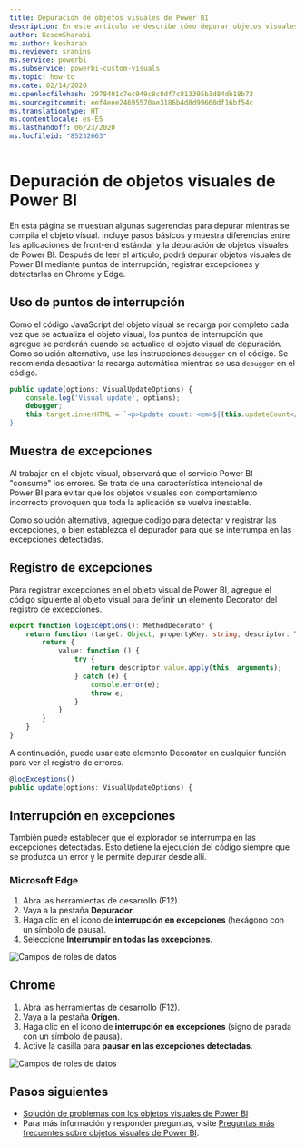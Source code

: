 ```yaml
---
title: Depuración de objetos visuales de Power BI
description: En este artículo se describe cómo depurar objetos visuales de Power BI.
author: KesemSharabi
ms.author: kesharab
ms.reviewer: sranins
ms.service: powerbi
ms.subservice: powerbi-custom-visuals
ms.topic: how-to
ms.date: 02/14/2020
ms.openlocfilehash: 2978401c7ec949c8c8df7c813395b3d84db18b72
ms.sourcegitcommit: eef4eee24695570ae3186b4d8d99660df16bf54c
ms.translationtype: HT
ms.contentlocale: es-ES
ms.lasthandoff: 06/23/2020
ms.locfileid: "85232663"
---
```

# <a name="how-to-debug-power-bi-visuals"></a>Depuración de objetos visuales de Power BI

En esta página se muestran algunas sugerencias para depurar mientras se compila el objeto visual. Incluye pasos básicos y muestra diferencias entre las aplicaciones de front-end estándar y la depuración de objetos visuales de Power BI.
Después de leer el artículo, podrá depurar objetos visuales de Power BI mediante puntos de interrupción, registrar excepciones y detectarlas en Chrome y Edge.

## <a name="using-breakpoints"></a>Uso de puntos de interrupción

Como el código JavaScript del objeto visual se recarga por completo cada vez que se actualiza el objeto visual, los puntos de interrupción que agregue se perderán cuando se actualice el objeto visual de depuración. Como solución alternativa, use las instrucciones `debugger` en el código. Se recomienda desactivar la recarga automática mientras se usa `debugger` en el código.

```typescript
public update(options: VisualUpdateOptions) {
    console.log('Visual update', options);
    debugger;
    this.target.innerHTML = `<p>Update count: <em>${(this.updateCount</em></p>`;
}
```


## <a name="showing-exceptions"></a>Muestra de excepciones

Al trabajar en el objeto visual, observará que el servicio Power BI "consume" los errores. Se trata de una característica intencional de Power BI para evitar que los objetos visuales con comportamiento incorrecto provoquen que toda la aplicación se vuelva inestable.

Como solución alternativa, agregue código para detectar y registrar las excepciones, o bien establezca el depurador para que se interrumpa en las excepciones detectadas.


## <a name="log-exceptions"></a>Registro de excepciones

Para registrar excepciones en el objeto visual de Power BI, agregue el código siguiente al objeto visual para definir un elemento Decorator del registro de excepciones.

```typescript
export function logExceptions(): MethodDecorator {
    return function (target: Object, propertyKey: string, descriptor: TypedPropertyDescriptor<any>): TypedPropertyDescriptor<any> {
        return {
            value: function () {
                try {
                    return descriptor.value.apply(this, arguments);
                } catch (e) {
                    console.error(e);
                    throw e;
                }
            }
        }
    }
}
```
A continuación, puede usar este elemento Decorator en cualquier función para ver el registro de errores.

```typescript
@logExceptions()
public update(options: VisualUpdateOptions) {
```

## <a name="break-on-exceptions"></a>Interrupción en excepciones

También puede establecer que el explorador se interrumpa en las excepciones detectadas. Esto detiene la ejecución del código siempre que se produzca un error y le permite depurar desde allí.

### <a name="edge"></a>Microsoft Edge

1. Abra las herramientas de desarrollo (F12).
2. Vaya a la pestaña **Depurador**.
3. Haga clic en el icono de **interrupción en excepciones** (hexágono con un símbolo de pausa).
4. Seleccione **Interrumpir en todas las excepciones**.

![Campos de roles de datos](media/visuals-how-to-debug/how-to-debug-edge.png)

## <a name="chrome"></a>Chrome

1. Abra las herramientas de desarrollo (F12).
2. Vaya a la pestaña **Origen**.
3. Haga clic en el icono de **interrupción en excepciones** (signo de parada con un símbolo de pausa).
4. Active la casilla para **pausar en las excepciones detectadas**.

![Campos de roles de datos](media/visuals-how-to-debug/how-to-debug-chrome.png)

## <a name="next-steps"></a>Pasos siguientes
* [Solución de problemas con los objetos visuales de Power BI](power-bi-custom-visuals-troubleshoot.md)
* Para más información y responder preguntas, visite [Preguntas más frecuentes sobre objetos visuales de Power BI](power-bi-custom-visuals-faq.md#organizational-power-bi-visuals).
